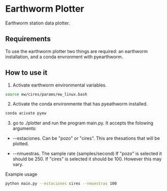 # Earthworm Plotter

Earthworm station data plotter.

## Requirements

To use the earthworm plotter two things are required: an earthworm installation, and a conda envronment with pyearthworm.

## How to use it

1. Activate earthworm environmental variables.
```bash
source ew/cires/params/ew_linux.bash
```
2. Activate the conda environmente that has pyeathworm installed.
```bash
conda acivate pyew
```
3. go to ./plotter and run the program main.py. It accepts the folowing arguments:

- --estaciones. Can be "pozo" or "cires". This are thesations that will be plotted.

- --nmuestras. The sample rate (samples/second) If "pozo" is selected it should be 250. If "cires" is selected it should be 100. However this may vary.

Example usage

```bash
python main.py --estaciones cires --nmuestras 100 
```